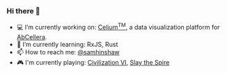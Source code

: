 ### Hi there 👋

- 💻 I’m currently working on: <a href="https://www.abcellera.com/technology#step-celium">Celium<sup>TM</sup><a>, a data visualization platform for [AbCellera](https://github.com/abcellera).
- 🌱 I’m currently learning: RxJS, Rust
- 📫 How to reach me: [@samhinshaw](twitter.com/samhinshaw)
- 🎮 I'm currently playing: [Civilization VI](https://store.steampowered.com/app/289070/Sid_Meiers_Civilization_VI/), [Slay the Spire](https://store.steampowered.com/app/646570/Slay_the_Spire/)

<!--
**samhinshaw/samhinshaw** is a ✨ _special_ ✨ repository because its `README.md` (this file) appears on your GitHub profile.

Here are some ideas to get you started:

- 💬 Ask me about ...
- 👯 I’m looking to collaborate on ...
- 🤔 I’m looking for help with ...
- 😄 Pronouns: ...
- ⚡ Fun fact: ...

-->
